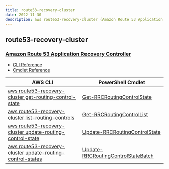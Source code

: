 ```yaml
---
title: route53-recovery-cluster
date: 2022-11-30
description: aws route53-recovery-cluster (Amazon Route 53 Application Recovery Controller) command/cmdlet list.
---
```


## route53-recovery-cluster

### [Amazon Route 53 Application Recovery Controller](https://aws.amazon.com/route53/application-recovery-controller/)

* [CLI Reference](https://docs.aws.amazon.com/cli/latest/reference/route53-recovery-cluster/index.html)
* [Cmdlet Reference](https://docs.aws.amazon.com/powershell/latest/reference/items/Route53RecoveryCluster_cmdlets.html)

|AWS CLI|PowerShell Cmdlet|
|----|----|
|[aws route53-recovery-cluster get-routing-control-state](https://docs.aws.amazon.com/cli/latest/reference/route53-recovery-cluster/get-routing-control-state.html)|[Get-RRCRoutingControlState](https://docs.aws.amazon.com/powershell/latest/reference/items/Get-RRCRoutingControlState.html)|
|[aws route53-recovery-cluster list-routing-controls](https://docs.aws.amazon.com/cli/latest/reference/route53-recovery-cluster/list-routing-controls.html)|[Get-RRCRoutingControlList](https://docs.aws.amazon.com/powershell/latest/reference/items/Get-RRCRoutingControlList.html)|
|[aws route53-recovery-cluster update-routing-control-state](https://docs.aws.amazon.com/cli/latest/reference/route53-recovery-cluster/update-routing-control-state.html)|[Update-RRCRoutingControlState](https://docs.aws.amazon.com/powershell/latest/reference/items/Update-RRCRoutingControlState.html)|
|[aws route53-recovery-cluster update-routing-control-states](https://docs.aws.amazon.com/cli/latest/reference/route53-recovery-cluster/update-routing-control-states.html)|[Update-RRCRoutingControlStateBatch](https://docs.aws.amazon.com/powershell/latest/reference/items/Update-RRCRoutingControlStateBatch.html)|

